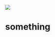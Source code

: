 <!-- ![](https://media.giphy.com/media/v1.Y2lkPTc5MGI3NjExbGhjMnRtc3ltZjMyYTR6ZTdybGFhZjMyYXR1b3RxczU2cjdqMzRqbCZlcD12MV9pbnRlcm5hbF9naWZfYnlfaWQmY3Q9Zw/2IudUHdI075HL02Pkk/giphy.gif) -->
![](https://tenor.com/3QqG.gif)

# something

<!--
**riccardospadon/riccardospadon** is a ✨ _special_ ✨ repository because its `README.md` (this file) appears on your GitHub profile.

Here are some ideas to get you started:

- 🔭 I’m currently working on ...
- 🌱 I’m currently learning ...
- 👯 I’m looking to collaborate on ...
- 🤔 I’m looking for help with ...
- 💬 Ask me about ...
- 📫 How to reach me: ...
- 😄 Pronouns: ...
- ⚡ Fun fact: ...
-->
